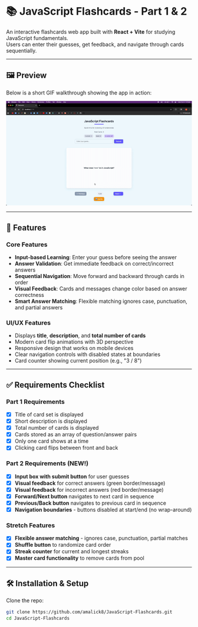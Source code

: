 # 📚 JavaScript Flashcards - Part 1 & 2

An interactive flashcards web app built with **React + Vite** for studying JavaScript fundamentals.  
Users can enter their guesses, get feedback, and navigate through cards sequentially.

---

## 🖼️ Preview

Below is a short GIF walkthrough showing the app in action:

![Walkthrough](./ezgif-8a7631f45a4f4b.gif)

---

## 🚀 Features

### Core Features
- **Input-based Learning**: Enter your guess before seeing the answer
- **Answer Validation**: Get immediate feedback on correct/incorrect answers
- **Sequential Navigation**: Move forward and backward through cards in order
- **Visual Feedback**: Cards and messages change color based on answer correctness
- **Smart Answer Matching**: Flexible matching ignores case, punctuation, and partial answers

### UI/UX Features
- Displays **title**, **description**, and **total number of cards**
- Modern card flip animations with 3D perspective
- Responsive design that works on mobile devices
- Clear navigation controls with disabled states at boundaries
- Card counter showing current position (e.g., "3 / 8")

---

## ✅ Requirements Checklist

### Part 1 Requirements
- [x] Title of card set is displayed  
- [x] Short description is displayed  
- [x] Total number of cards is displayed  
- [x] Cards stored as an array of question/answer pairs  
- [x] Only one card shows at a time  
- [x] Clicking card flips between front and back  

### Part 2 Requirements (NEW!)
- [x] **Input box with submit button** for user guesses
- [x] **Visual feedback** for correct answers (green border/message)
- [x] **Visual feedback** for incorrect answers (red border/message)
- [x] **Forward/Next button** navigates to next card in sequence
- [x] **Previous/Back button** navigates to previous card in sequence
- [x] **Navigation boundaries** - buttons disabled at start/end (no wrap-around)

### Stretch Features
- [x] **Flexible answer matching** - ignores case, punctuation, partial matches
- [x] **Shuffle button** to randomize card order
- [x] **Streak counter** for current and longest streaks
- [x] **Master card functionality** to remove cards from pool  

---

## 🛠️ Installation & Setup
Clone the repo:
```bash
git clone https://github.com/amalick8/JavaScript-Flashcards.git
cd JavaScript-Flashcards
